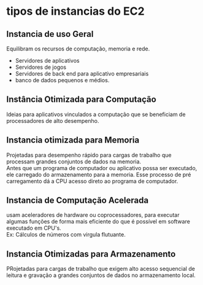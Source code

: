 # tipos de instancias do EC2

## Instancia de uso Geral
Equilibram os recursos de computação, memoria e rede.

- Servidores de aplicativos
- Servidores de jogos
- Servidores de back end para aplicativo empresariais
- banco de dados pequenos e médios.

## Instância Otimizada para Computação
Ideias para aplicativos vinculados a computação que se beneficiam de processadores de alto desempenho.

## Instancia otimizada para Memoria
Projetadas para desempenho rápido para cargas de trabalho que processam grandes conjuntos de dados na memoria.  
Antes que um programa de computador ou aplicativo possa ser executado, ele carregado do armazenamento para a memoria. Esse processo de pré carregamento dá a CPU acesso direto ao programa de computador. 

## Instancia de Computação Acelerada
usam aceleradores de hardware ou coprocessadores, para executar algumas funções de forma mais eficiente do que é possível em software executado em CPU's.  
Ex: Cálculos de números com virgula flutuante.

## Instancia Otimizadas para Armazenamento
PRojetadas para cargas de trabalho que  exigem alto acesso sequencial de leitura e gravação a grandes conjuntos de dados no armazenamento local.
